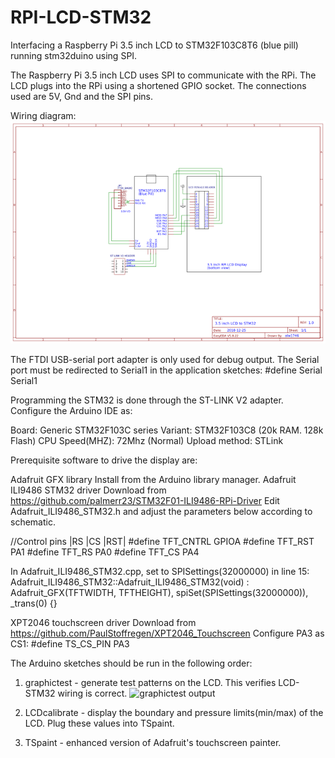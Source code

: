 # RPI-LCD-STM32
Interfacing a Raspberry Pi 3.5 inch LCD to STM32F103C8T6 (blue pill) running stm32duino using SPI.

The Raspberry Pi 3.5 inch LCD uses SPI to communicate with the RPi. The LCD plugs into the RPi using a shortened GPIO socket.
The connections used are 5V, Gnd and the SPI pins.

Wiring diagram:
  ![LCD_STM32 wiring](/images/Schematic.png)
  
The FTDI USB-serial port adapter is only used for debug output. The Serial port must be redirected to Serial1 in the application
sketches:
  #define Serial Serial1

Programming the STM32 is done through the ST-LINK V2 adapter. Configure the Arduino IDE as:

Board: Generic STM32F103C series
Variant: STM32F103C8 (20k RAM. 128k Flash)
CPU Speed(MHZ): 72Mhz (Normal)
Upload method: STLink

Prerequisite software to drive the display are:

Adafruit GFX library
  Install from the Arduino library manager.
Adafruit ILI9486 STM32 driver
  Download from https://github.com/palmerr23/STM32F01-ILI9486-RPi-Driver
  Edit Adafruit_ILI9486_STM32.h and adjust the parameters below according to schematic.

//Control pins |RS |CS |RST|
#define TFT_CNTRL      GPIOA
#define TFT_RST        PA1
#define TFT_RS         PA0
#define TFT_CS         PA4

In Adafruit_ILI9486_STM32.cpp, set to SPISettings(32000000) in line 15:
  Adafruit_ILI9486_STM32::Adafruit_ILI9486_STM32(void) : Adafruit_GFX(TFTWIDTH, TFTHEIGHT), spiSet(SPISettings(32000000)), _trans(0) {}

XPT2046 touchscreen driver
  Download from https://github.com/PaulStoffregen/XPT2046_Touchscreen
  Configure PA3 as CS1:
  #define TS_CS_PIN  PA3

The Arduino sketches should be run in the following order:

1. graphictest - generate test patterns on the LCD. This verifies LCD-STM32 wiring is correct.
![graphictest output](/images/graphictest.jpg)

2. LCDcalibrate - display the boundary and pressure limits(min/max) of the LCD. Plug these values into TSpaint.
3. TSpaint - enhanced version of Adafruit's touchscreen painter.

